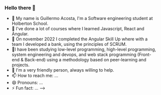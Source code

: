 ### Hello there 👋

- 🔭 My name is Guillermo Acosta, I'm a Software engineering student at Holberton School.
- 🌱 I've done a lot of courses where I learned Javascript, React and Angular. 
- 👯 On november 2022 I completed the Angular Skill Up where with a team I developed a bank, using the principles of SCRUM.
- 🤔I have been studying low-level programming, high-level programming, system engineering and devops, and web stack programming (Front-end & Back-end) using a methodology based on peer-learning and projects.
- 💬 I'm a very friendly person, always willing to help. 
- 📫 How to reach me: ...
- 😄 Pronouns: ...
- ⚡ Fun fact: ...
-->
